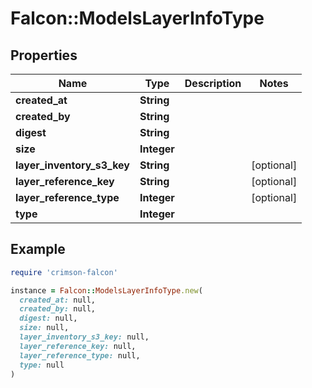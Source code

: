 # Falcon::ModelsLayerInfoType

## Properties

| Name | Type | Description | Notes |
| ---- | ---- | ----------- | ----- |
| **created_at** | **String** |  |  |
| **created_by** | **String** |  |  |
| **digest** | **String** |  |  |
| **size** | **Integer** |  |  |
| **layer_inventory_s3_key** | **String** |  | [optional] |
| **layer_reference_key** | **String** |  | [optional] |
| **layer_reference_type** | **Integer** |  | [optional] |
| **type** | **Integer** |  |  |

## Example

```ruby
require 'crimson-falcon'

instance = Falcon::ModelsLayerInfoType.new(
  created_at: null,
  created_by: null,
  digest: null,
  size: null,
  layer_inventory_s3_key: null,
  layer_reference_key: null,
  layer_reference_type: null,
  type: null
)
```

